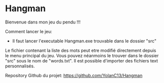 # Hangman

Bienvenue dans mon jeu du pendu !!!

Comment lancer le jeu: 
- Il faut lancer l'executable Hangman.exe trouvable dans le dossier "src"


Le fichier contenant la liste des mots peut etre modifié directement depuis le menu principal du jeu. Vous pouvez néanmoins le trouver dans le dossier "src" sous le nom de "words.txt". Il est possible d'importer des fichiers text personnalisés.

Repository Github du projet:
https://github.com/YolanC13/Hangman
